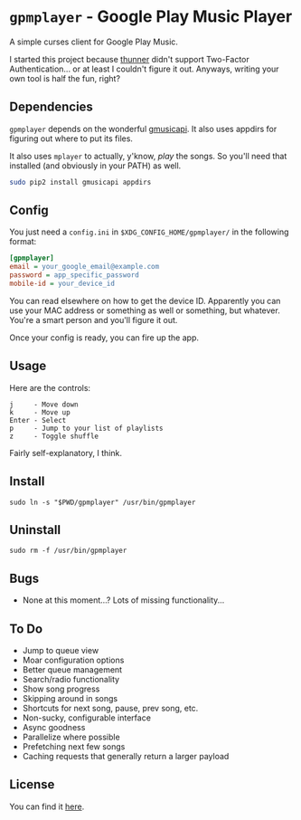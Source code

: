 # `gpmplayer` - Google Play Music Player

A simple curses client for Google Play Music.

I started this project because [thunner][thunner] didn't support Two-Factor
Authentication... or at least I couldn't figure it out. Anyways, writing your
own tool is half the fun, right?

## Dependencies

`gpmplayer` depends on the wonderful [gmusicapi][gmusicapi]. It also uses
appdirs for figuring out where to put its files.

It also uses `mplayer` to actually, y'know, *play* the songs. So you'll need
that installed (and obviously in your PATH) as well.

```bash
sudo pip2 install gmusicapi appdirs
```

## Config

You just need a `config.ini` in `$XDG_CONFIG_HOME/gpmplayer/` in the following format:

```ini
[gpmplayer]
email = your_google_email@example.com
password = app_specific_password
mobile-id = your_device_id
```

You can read elsewhere on how to get the device ID. Apparently you can use your
MAC address or something as well or something, but whatever. You're a smart
person and you'll figure it out.

Once your config is ready, you can fire up the app.

## Usage

Here are the controls:

    j     - Move down
    k     - Move up
    Enter - Select
    p     - Jump to your list of playlists
    z     - Toggle shuffle

Fairly self-explanatory, I think.

## Install

    sudo ln -s "$PWD/gpmplayer" /usr/bin/gpmplayer

## Uninstall

    sudo rm -f /usr/bin/gpmplayer

## Bugs

* None at this moment...? Lots of missing functionality...

## To Do

* Jump to queue view
* Moar configuration options
* Better queue management
* Search/radio functionality
* Show song progress
* Skipping around in songs
* Shortcuts for next song, pause, prev song, etc.
* Non-sucky, configurable interface
* Async goodness
* Parallelize where possible
* Prefetching next few songs
* Caching requests that generally return a larger payload

## License

You can find it [here][license].


[thunner]: https://github.com/malcolmstill/thunner
[gmusicapi]: https://github.com/simon-weber/gmusicapi
[license]: https://github.com/lytedev/gpmplayer/blob/master/LICENSE


